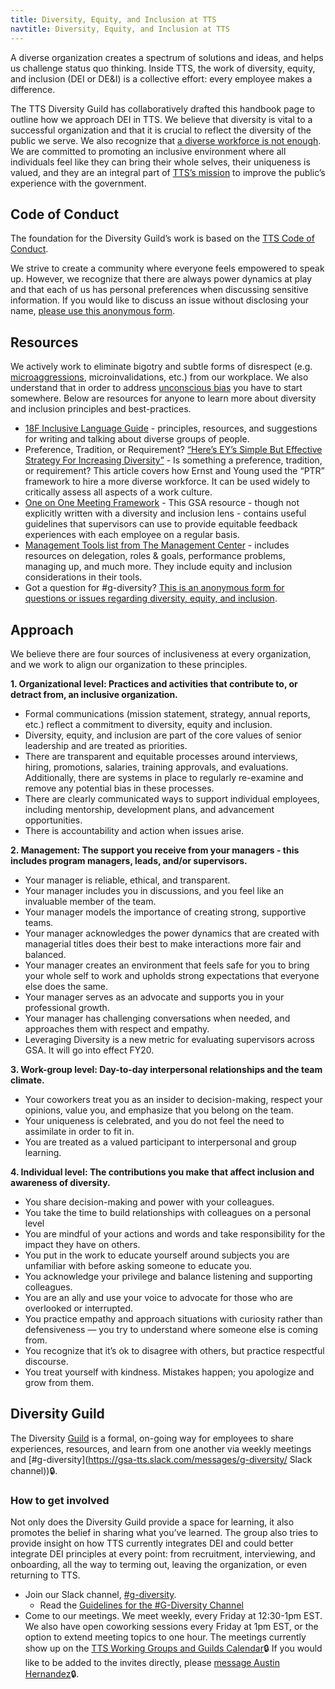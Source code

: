 ```yaml
---
title: Diversity, Equity, and Inclusion at TTS
navtitle: Diversity, Equity, and Inclusion at TTS
---
```


A diverse organization creates a spectrum of solutions and ideas, and helps us challenge status quo thinking. Inside TTS, the work of diversity, equity, and inclusion (DEI or DE&I) is a collective effort: every employee makes a difference.

The TTS Diversity Guild has collaboratively drafted this handbook page to outline how we approach DEI in TTS. We believe that diversity is vital to a successful organization and that it is crucial to reflect the diversity of the public we serve. We also recognize that [a diverse workforce is not enough](https://www.opm.gov/policy-data-oversight/diversity-and-inclusion/). We are committed to promoting an inclusive environment where all individuals feel like they can bring their whole selves, their uniqueness is valued, and they are an integral part of [TTS’s mission](https://www.gsa.gov/about-us/organization/federal-acquisition-service/technology-transformation-services) to improve the public’s experience with the government.

## Code of Conduct 

The foundation for the Diversity Guild’s work is based on the [TTS Code of Conduct]({{site.baseurl}}/code-of-conduct/).
 
We strive to create a community where everyone feels empowered to speak up. However, we recognize that there are always power dynamics at play and that each of us has personal preferences when discussing sensitive information. If you would like to discuss an issue without disclosing your name, [please use this anonymous form](https://docs.google.com/forms/d/1xIaxaHD957MtfDwHy7Ec_Xf4C4VXbOy_bpwWL7f6e94/edit?ts=5d52ff9b).

## Resources

We actively work to eliminate bigotry and subtle forms of disrespect (e.g. [microaggressions](https://en.wikipedia.org/wiki/Microaggression), microinvalidations,  etc.) from our workplace. We also understand that in order to address [unconscious bias](https://diversity.ucsf.edu/resources/unconscious-bias) you have to start somewhere. Below are resources for anyone to learn more about diversity and inclusion principles and best-practices.

- [18F Inclusive Language Guide](https://content-guide.18f.gov/inclusive-language/) - principles, resources, and suggestions for writing and talking about diverse groups of people.
- Preference, Tradition, or Requirement? [“Here’s EY’s Simple But Effective Strategy For Increasing Diversity”](http://fortune.com/2017/02/10/ey-simple-effective-diversity-inclusiveness-strategy/) - Is something a preference, tradition, or requirement? This article covers how Ernst and Young used the “PTR” framework to hire a more diverse workforce. It can be used widely to critically assess all aspects of a work culture.
- [One on One Meeting Framework](https://docs.google.com/document/d/1GAhgY2y1usPhU7UN-w08ZDNXFTC6aWBKFBYRRxgjvWk/edit) - This GSA resource - though not explicitly written with a diversity and inclusion lens - contains useful guidelines that supervisors can use to provide equitable feedback experiences with each employee on a regular basis.
- [Management Tools list from The Management Center](http://www.managementcenter.org/tools/) - includes resources on delegation, roles & goals, performance problems, managing up, and much more. They include equity and inclusion considerations in their tools.
- Got a question for #g-diversity? [This is an anonymous form for questions or issues regarding diversity, equity, and inclusion](https://docs.google.com/forms/d/1xIaxaHD957MtfDwHy7Ec_Xf4C4VXbOy_bpwWL7f6e94/edit?ts=5d52ff9b).

## Approach

We believe there are four sources of inclusiveness at every organization, and we work to align our organization to these principles.

**1. Organizational level: Practices and activities that contribute to, or detract from, an inclusive organization.**
  -  Formal communications (mission statement, strategy, annual reports, etc.) reflect a commitment to diversity, equity and inclusion.
  -  Diversity, equity, and inclusion are part of the core values of senior leadership and are treated as priorities.
  -  There are transparent and equitable processes around interviews, hiring, promotions, salaries, training approvals, and evaluations. Additionally, there are systems in place to regularly re-examine and remove any potential bias in these processes.
  -  There are clearly communicated ways to support individual employees, including mentorship, development plans, and advancement opportunities.
  -  There is accountability and action when issues arise. 

**2. Management: The support you receive from your managers - this includes program managers, leads, and/or supervisors.**
  -  Your manager is reliable, ethical, and transparent.
  -  Your manager includes you in discussions, and you feel like an invaluable member of the team. 
  -  Your manager models the importance of creating strong, supportive teams.
  -  Your manager acknowledges the power dynamics that are created with managerial titles does their best to make interactions more fair and balanced.
  -  Your manager creates an environment that feels safe for you to bring your whole self to work and upholds strong expectations that everyone else does the same.
  -  Your manager serves as an advocate and supports you in your professional growth. 
  -  Your manager has challenging conversations when needed, and approaches them with respect and empathy.
  -  Leveraging Diversity is a new metric for evaluating supervisors across GSA. It will go into effect FY20.

**3. Work-group level: Day-to-day interpersonal relationships and the team climate.**
  -  Your coworkers treat you as an insider to decision-making, respect your opinions, value you, and emphasize that you belong on the team.
  -  Your uniqueness is celebrated, and you do not feel the need to assimilate in order to fit in.
  -  You are treated as a valued participant to interpersonal and group learning.

**4. Individual level: The contributions you make that affect inclusion and awareness of diversity.**
  -  You share decision-making and power with your colleagues.
  -  You take the time to build relationships with colleagues on a personal level
  -  You are mindful of your actions and words and take responsibility for the impact they have on others.
  -  You put in the work to educate yourself around subjects you are unfamiliar with before asking someone to educate you.
  -  You acknowledge your privilege and balance listening and supporting colleagues. 
  -  You are an ally and use your voice to advocate for those who are overlooked or interrupted.  
  -  You practice empathy and approach situations with curiosity rather than defensiveness — you try to understand where someone else is coming from.
  -  You recognize that it’s ok to disagree with others, but practice respectful discourse.
  -  You treat yourself with kindness. Mistakes happen; you apologize and grow from them. 


## Diversity Guild

The Diversity [Guild]({{site.baseurl}}/working-groups-and-guilds-101/) is a formal, on-going way for employees to share experiences, resources, and learn from one another via weekly meetings and [#g-diversity](https://gsa-tts.slack.com/messages/g-diversity/ Slack channel))🔒. 


### How to get involved

Not only does the Diversity Guild provide a space for learning, it also promotes the belief in sharing what you’ve learned. The group also tries to provide insight on how TTS currently integrates DEI and could better integrate DEI principles at every point: from recruitment, interviewing, and onboarding, all the way to terming out, leaving the organization, or even returning to TTS.

- Join our Slack channel, [#g-diversity](https://gsa-tts.slack.com/messages/g-diversity/). 
  -  Read the [Guidelines for the #G-Diversity Channel](https://docs.google.com/document/d/1IP0GERswH8t5nQxH0VyYPidj5TrkNtfJEmaPz3_y-go/edit)
- Come to our meetings. We meet weekly, every Friday at 12:30-1pm EST. We also have open coworking sessions every Friday at 1pm EST, or the option to extend meeting topics to one hour. The meetings currently show up on the [TTS Working Groups and Guilds Calendar](https://www.google.com/calendar/embed?src=gsa.gov_o1aqcv28k1f0nmca5bkch8los4%40group.calendar.google.com)🔒 If you would like to be added to the invites directly, please [message Austin Hernandez](https://gsa-tts.slack.com/messages/@austinhernandez)🔒.
